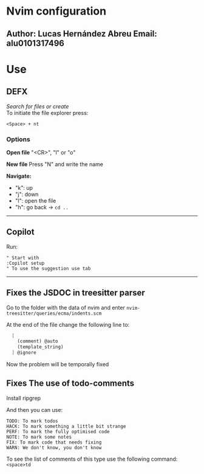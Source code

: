 # Nvim configuration
**Author:** Lucas Hernández Abreu
**Email:** alu0101317496
----

# Use

## DEFX
*Search for files or create*
<br>
To initiate the file explorer press:
```vim
<Space> + nt
```
### Options
**Open file**
"\<CR\>", "l" or "o"

**New file**
Press "N" and write the name

**Navigate:**
- "k": up
- "j": down
- "l": open the file
- "h": go back -> `cd ..`


----

## Copilot

Run:
```vim
" Start with
:Copilot setup
" To use the suggestion use tab
```

----

## Fixes the JSDOC in treesitter parser

Go to the folder with the data of nvim and enter `nvim-treesitter/queries/ecma/indents.scm`

At the end of the file change the following line to:
```scm
  [
    (comment) @auto 
    (template_string)
  ] @ignore
```

Now the problem will be temporally fixed

## Fixes The use of todo-comments

Install ripgrep

And then you can use:
```
TODO: To mark todos
HACK: To mark something a little bit strange
PERF: To mark the fully optimised code
NOTE: To mark some notes
FIX: To mark code that needs fixing
WARN: We don't know, you don't know
```

To see the list of comments of this type use the following command:
`<space>td`
